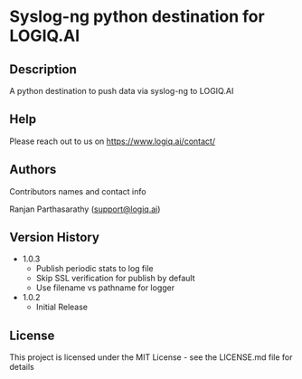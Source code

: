 # Syslog-ng python destination for LOGIQ.AI

## Description

A python destination to push data via syslog-ng to LOGIQ.AI

## Help

Please reach out to us on https://www.logiq.ai/contact/

## Authors

Contributors names and contact info

Ranjan Parthasarathy (support@logiq.ai)

## Version History

* 1.0.3
    * Publish periodic stats to log file
    * Skip SSL verification for publish by default
    * Use filename vs pathname for logger
* 1.0.2
    * Initial Release

## License

This project is licensed under the MIT License - see the LICENSE.md file for details
